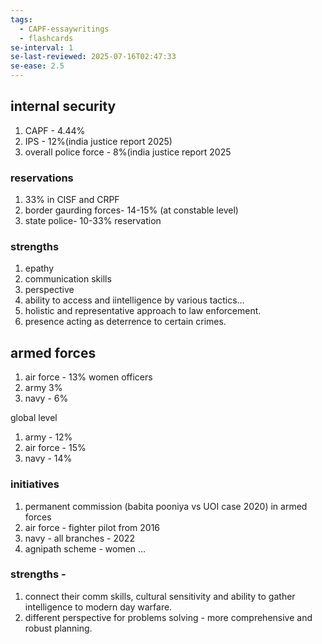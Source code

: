 ```yaml
---
tags:
  - CAPF-essaywritings
  - flashcards
se-interval: 1
se-last-reviewed: 2025-07-16T02:47:33
se-ease: 2.5
---
```

## internal security

1. CAPF - 4.44%
2. IPS - 12%(india justice report 2025)
3. overall police force - 8%(india justice report 2025

### reservations

1. 33% in CISF and CRPF
2. border gaurding forces- 14-15% (at constable level)
3. state police- 10-33% reservation

### strengths

1. epathy
2. communication skills
3. perspective
4. ability to access and iintelligence by various tactics…
5. holistic and representative approach to law enforcement.
6. presence acting as deterrence to certain crimes.

  

## armed forces

1. air force - 13% women officers
2. army 3%
3. navy - 6%

global level

1. army - 12%
2. air force - 15%
3. navy - 14%

### initiatives

1. permanent commission (babita pooniya vs UOI case 2020) in armed forces
2. air force - fighter pilot from 2016
3. navy - all branches - 2022
4. agnipath scheme - women …

  

### strengths -

1. connect their comm skills, cultural sensitivity and ability to gather intelligence to modern day warfare.
2. different perspective for problems solving - more comprehensive and robust planning.